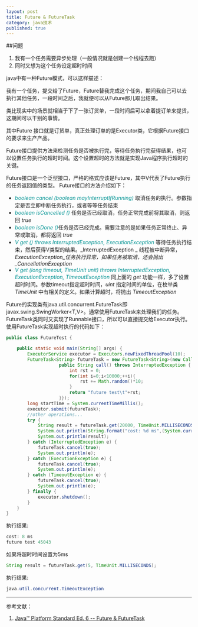 ```yaml
---
layout: post
title: Future & FutureTask
category: java技术
published: true
---
```



##问题

1. 我有一个任务需要异步处理（一般情况就是创建一个线程去跑）
2. 同时又想为这个任务设定超时时间

java中有一种Future模式，可以这样描述：

我有一个任务，提交给了Future，Future替我完成这个任务，期间我自己可以去执行其他任务，一段时间之后，我就便可以从Future那儿取出结果。

类比现实中的场景就相当于下了一张订货单，一段时间后可以拿着提订单来提货，这期间可以干别的事情。

其中Future 接口就是订货单，真正处理订单的是Executor类，它根据Future接口的要求来生产产品。

Future接口提供方法来检测任务是否被执行完，等待任务执行完获得结果，也可以设置任务执行的超时时间。这个设置超时的方法就是实现Java程序执行超时的关键。

Future接口是一个泛型接口，严格的格式应该是Future<V>，其中V代表了Future执行的任务返回值的类型。 Future接口的方法介绍如下：

* <font color="#009393">_boolean cancel (boolean mayInterruptIfRunning)_</font> 取消任务的执行。参数指定是否立即中断任务执行，或者等等任务结束
* <font color="#009393">_boolean isCancelled ()_</font> 任务是否已经取消，任务正常完成前将其取消，则返回 _true_
* <font color="#009393">_boolean isDone ()_</font>任务是否已经完成。需要注意的是如果任务正常终止、异常或取消，都将返回 _true_
* <font color="#009393">_V get () throws InterruptedException, ExecutionException_</font>  等待任务执行结束，然后获得V类型的结果。_InterruptedException _ 线程被中断异常， _ExecutionException_任务执行异常，如果任务被取消，还会抛出_CancellationException_
* <font color="#009393">_V get (long timeout, TimeUnit unit) throws InterruptedException, ExecutionException, TimeoutException_</font> 同上面的 _get_ 功能一样，多了设置超时时间。参数timeout指定超时时间，_uint_ 指定时间的单位，在枚举类 _TimeUnit_ 中有相关的定义。如果计算超时，将抛出 _TimeoutException_

Future的实现类有java.util.concurrent.FutureTask<V>即 javax.swing.SwingWorker<T,V>。通常使用FutureTask来处理我们的任务。FutureTask类同时又实现了Runnable接口，所以可以直接提交给Executor执行。使用FutureTask实现超时执行的代码如下：

```java
public class FutureTest {

    public static void main(String[] args) {
        ExecutorService executor = Executors.newFixedThreadPool(10);
        FutureTask<String> futureTask = new FutureTask<String>(new Callable<String>() {//使用Callable接口作为构造参数
                    public String call() throws InterruptedException {
                        int rst = 0;
                        for(int i=0;i<10000;++i){
                            rst += Math.random()*10;
                        }
                        return "future test\t"+rst;
                    }});
        long startTime = System.currentTimeMillis();
        executor.submit(futureTask);
        //other operations...
        try {
            String result = futureTask.get(20000, TimeUnit.MILLISECONDS); //取得结果，同时设置超时执行时间为5秒。同样可以用future.get()，不设置执行超时时间取得结果
            System.out.println(String.format("cost: %d ms",(System.currentTimeMillis() - startTime)));
            System.out.println(result);
        } catch (InterruptedException e) {
            futureTask.cancel(true);
            System.out.println(e);
        } catch (ExecutionException e) {
            futureTask.cancel(true);
            System.out.println(e);
        } catch (TimeoutException e) {
            futureTask.cancel(true);
            System.out.println(e);
        } finally {
            executor.shutdown();
        }
    }
}
```

执行结果:

```java
cost: 8 ms
future test	45043
```

如果将超时时间设置为5ms

```java
String result = futureTask.get(5, TimeUnit.MILLISECONDS); 

```

执行结果:

```java
java.util.concurrent.TimeoutException
```

***

参考文献：

1. [Java™ Platform Standard Ed. 6 -- Future & FutureTask](http://docs.oracle.com/javase/6/docs/api/)